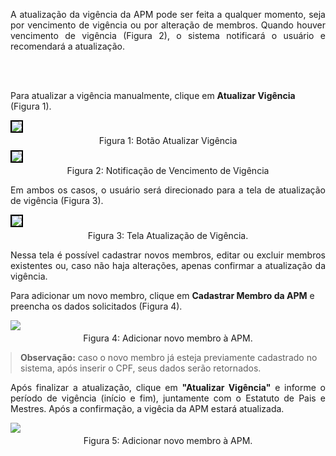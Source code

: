 <p align="justify">
A atualização da vigência da APM pode ser feita a qualquer momento, seja por vencimento de vigência ou por alteração de membros. Quando houver vencimento de vigência (Figura 2), o sistema notificará o usuário e recomendará a atualização.

<br><br>

Para atualizar a vigência manualmente, clique em <strong>Atualizar Vigência</strong> (Figura 1).
</p>

<figure style="margin: 0.5em 0;">
    <img src="../../../img/pc/apm/atualizar-vigencia/TelaAPM.png" style="border: 2px solid black;">
    <figcaption style="margin-top: 0.3em; text-align: center;">Figura 1: Botão Atualizar Vigência</figcaption>
</figure>

<figure style="margin: 0.5em 0;">
    <img src="../../../img/pc/apm/atualizar-vigencia/NotificacaoAtt.png" style="border: 2px solid black;">
    <figcaption style="margin-top: 0.3em; text-align: center;">Figura 2: Notificação de Vencimento de Vigência</figcaption>
</figure>

<p align="justify">
Em ambos os casos, o usuário será direcionado para a tela de atualização de vigência (Figura 3).
</p>

<figure style="margin: 0.5em 0;">
    <img src="../../../img/pc/apm/atualizar-vigencia/TelaAtualizarVigencia.png" style="border: 2px solid black;">
    <figcaption style="margin-top: 0.3em; text-align: center;">Figura 3: Tela Atualização de Vigência.</figcaption>
</figure>

<p align="justify">
Nessa tela é possível cadastrar novos membros, editar ou excluir membros existentes ou, caso não haja alterações, apenas confirmar a atualização da vigência.

Para adicionar um novo membro, clique em <strong>Cadastrar Membro da APM</strong> e preencha os dados solicitados (Figura 4).
</p>

<figure style="margin: 0.5em 0;">
    <img src="../../../img/pc/apm/atualizar-vigencia/DadosNovoMembro.png">
    <figcaption style="margin-top: 0.3em; text-align: center;">Figura 4: Adicionar novo membro à APM.</figcaption>
</figure>

<blockquote style="margin: 1em 0;">
      <strong>Observação:</strong> caso o novo membro já esteja previamente cadastrado no sistema, após inserir o CPF, seus dados serão retornados.
</blockquote>

<p align="justify">
Após finalizar a atualização, clique em <strong>"Atualizar Vigência"</strong> e informe o período de vigência (início e fim), juntamente com o Estatuto de Pais e Mestres. Após a confirmação, a vigêcia da APM estará atualizada.
</p> 

<figure style="margin: 0.5em 0;">
    <img src="../../../img/pc/apm/atualizar-vigencia/DialogAtualizar.png">
    <figcaption style="margin-top: 0.3em; text-align: center;">Figura 5: Adicionar novo membro à APM.</figcaption>
</figure>




